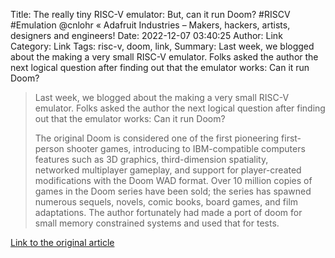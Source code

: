 Title: The really tiny RISC-V emulator: But, can it run Doom? #RISCV #Emulation @cnlohr « Adafruit Industries – Makers, hackers, artists, designers and engineers!
Date: 2022-12-07 03:40:25
Author: Link
Category: Link
Tags: risc-v, doom, link, 
Summary: Last week, we blogged about the making a very small RISC-V emulator. Folks asked the author the next logical question after finding out that the emulator works: Can it run Doom?

> Last week, we blogged about the making a very small RISC-V emulator. Folks asked the author the next logical question after finding out that the emulator works: Can it run Doom?
> 
> The original Doom is considered one of the first pioneering first-person shooter games, introducing to IBM-compatible computers features such as 3D graphics, third-dimension spatiality, networked multiplayer gameplay, and support for player-created modifications with the Doom WAD format. Over 10 million copies of games in the Doom series have been sold; the series has spawned numerous sequels, novels, comic books, board games, and film adaptations.
> The author fortunately had made a port of doom for small memory constrained systems and used that for tests.
> 
> 

[Link to the original article](https://blog.adafruit.com/2022/12/06/the-really-tiny-risc-v-emulator-but-can-it-run-doom-riscv-emulation-cnlohr/)
